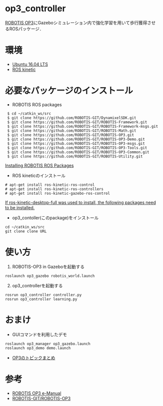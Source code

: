 # op3_controller
[ROBOTIS OP3](https://emanual.robotis.com/docs/en/platform/op3/simulation/)にGazeboシミュレーション内で強化学習を用いて歩行獲得させるROSパッケージ．

# 環境
- [Ubuntu 16.04 LTS](https://wiki.ubuntu.com/XenialXerus/ReleaseNotes/Ja#Ubuntu_16.04.2BMG4wwDCmMPMw7TD8MMk-)
- [ROS kinetic](http://wiki.ros.org/ja/kinetic/Installation/Ubuntu)

# 必要なパッケージのインストール
-  ROBOTIS ROS packages
```
 $ cd ~/catkin_ws/src
 $ git clone https://github.com/ROBOTIS-GIT/DynamixelSDK.git
 $ git clone https://github.com/ROBOTIS-GIT/ROBOTIS-Framework.git
 $ git clone https://github.com/ROBOTIS-GIT/ROBOTIS-Framework-msgs.git
 $ git clone https://github.com/ROBOTIS-GIT/ROBOTIS-Math.git
 $ git clone https://github.com/ROBOTIS-GIT/ROBOTIS-OP3.git
 $ git clone https://github.com/ROBOTIS-GIT/ROBOTIS-OP3-Demo.git
 $ git clone https://github.com/ROBOTIS-GIT/ROBOTIS-OP3-msgs.git
 $ git clone https://github.com/ROBOTIS-GIT/ROBOTIS-OP3-Tools.git
 $ git clone https://github.com/ROBOTIS-GIT/ROBOTIS-OP3-Common.git
 $ git clone https://github.com/ROBOTIS-GIT/ROBOTIS-Utility.git
```
[Installing ROBOTIS ROS Packages](https://emanual.robotis.com/docs/en/platform/op3/recovery/#installing-robotis-ros-packages)
- ROS kineticのインストール
```
# apt-get install ros-kinetic-ros-control
# apt-get install ros-kinetic-ros-controllers
# apt-get install ros-kinetic-gazebo-ros-control
```
[If ros-kinetic-desktop-full was used to install, the following packages need to be installed.](https://emanual.robotis.com/docs/en/platform/op3/simulation/#gazebo-installation)
- op3_contoller(このpackage)をインストール
```
cd ~/catkin_ws/src
git clone clone URL
```

# 使い方
1. ROBOTIS-OP3 in Gazeboを起動する
```
roslaunch op3_gazebo robotis_world.launch
```
2. op3_controllerを起動する
```
rosrun op3_controller controller.py
rosrun op3_controller learning.py
```
# おまけ
- GUIコマンドを利用したデモ
```
roslaunch op3_manager op3_gazebo.launch
roslaunch op3_demo demo.launch
```
- [OP3のトピックまとめ](https://docs.google.com/document/d/12Ig3dS7uL5MNAOPqCCfnPpRVxRyvWaqoya56uJFsFv4/edit?usp=sharing)


# 参考
- [ROBOTIS OP3 e-Manual](https://emanual.robotis.com/docs/en/platform/op3/simulation/)
- [ROBOTIS-GIT/ROBOTIS-OP3](https://github.com/ROBOTIS-GIT/ROBOTIS-OP3)
